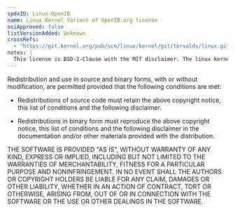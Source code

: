```yaml
---
spdxID: Linux-OpenIB
name: Linux Kernel Variant of OpenIB.org license
osiApproved: false
listVersionAdded: Unknown
crossRefs: 
  - "https://git.kernel.org/pub/scm/linux/kernel/git/torvalds/linux.git/tree/drivers/infiniband/core/sa.h"
notes: |
  This license is BSD-2-Clause with the MIT disclaimer. The linux kernel uses this license extensively throughout the driver subsystem since 2005. Note that the OpenIB.org license is a true match to BSD-2-Clause.
---
```


Redistribution and use in source and binary forms, with or without modification, are permitted provided that the following conditions are met:

- Redistributions of source code must retain the above copyright notice, this list of conditions and the following disclaimer.

- Redistributions in binary form must reproduce the above copyright notice, this list of conditions and the following disclaimer in the documentation and/or other materials provided with the distribution.

THE SOFTWARE IS PROVIDED "AS IS", WITHOUT WARRANTY OF ANY KIND, EXPRESS OR IMPLIED, INCLUDING BUT NOT LIMITED TO THE WARRANTIES OF MERCHANTABILITY, FITNESS FOR A PARTICULAR PURPOSE AND NONINFRINGEMENT. IN NO EVENT SHALL THE AUTHORS OR COPYRIGHT HOLDERS BE LIABLE FOR ANY CLAIM, DAMAGES OR OTHER LIABILITY, WHETHER IN AN ACTION OF CONTRACT, TORT OR OTHERWISE, ARISING FROM, OUT OF OR IN CONNECTION WITH THE SOFTWARE OR THE USE OR OTHER DEALINGS IN THE SOFTWARE.
